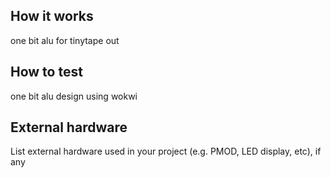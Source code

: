 <!---

This file is used to generate your project datasheet. Please fill in the information below and delete any unused
sections.

You can also include images in this folder and reference them in the markdown. Each image must be less than
512 kb in size, and the combined size of all images must be less than 1 MB.
-->

## How it works

one bit alu for tinytape out

## How to test
one bit alu design using wokwi 

## External hardware

List external hardware used in your project (e.g. PMOD, LED display, etc), if any
